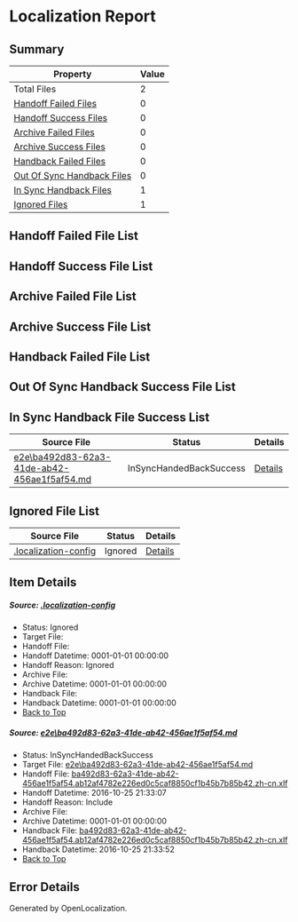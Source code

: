 # <a name='report-top'></a> Localization Report

## Summary
 Property | Value 
 -------- | ----- 
 Total Files | 2
[ Handoff Failed Files ](#handoff-failed-list)| 0
[ Handoff Success Files ](#handoff-success-list)| 0
[ Archive Failed Files ](#archive-failed-list)| 0
[ Archive Success Files ](#archive-success-list)| 0
[ Handback Failed Files ](#handback-failed-list)| 0
[ Out Of Sync Handback Files ](#outofsync-handback-success-list)| 0
[ In Sync Handback Files ](#insync-handback-success-list)| 1
[ Ignored Files ](#ignored-list)| 1

## <a name='handoff-failed-list'></a> Handoff Failed File List

## <a name='handoff-success-list'></a> Handoff Success File List

## <a name='archive-failed-list'></a> Archive Failed File List

## <a name='archive-success-list'></a> Archive Success File List

## <a name='handback-failed-list'></a> Handback Failed File List

## <a name='outofsync-handback-success-list'></a> Out Of Sync Handback Success File List

## <a name='insync-handback-success-list'></a> In Sync Handback File Success List
 Source File | Status | Details 
 ----------- | ------ | ------- 
 [e2e\ba492d83-62a3-41de-ab42-456ae1f5af54.md](https://github.com/OpenLocalizationTestOrg/ol-test0/blob/e0c6dd223e75151cdc68d0f3f751f4f4709a993c/e2e/ba492d83-62a3-41de-ab42-456ae1f5af54.md) | InSyncHandedBackSuccess | [Details](#8182dffff16976365413849d6a5a072f7f62e79a1)

## <a name='ignored-list'></a> Ignored File List
 Source File | Status | Details 
 ----------- | ------ | ------- 
 [.localization-config](https://github.com/OpenLocalizationTestOrg/ol-test0/blob/e0c6dd223e75151cdc68d0f3f751f4f4709a993c/.localization-config) | Ignored | [Details](#c268a05ecaa7ec85942ed632c29928ee5bd6da8d0)

## Item Details
##### <a name='c268a05ecaa7ec85942ed632c29928ee5bd6da8d0'></a> Source: [.localization-config](https://github.com/OpenLocalizationTestOrg/ol-test0/blob/e0c6dd223e75151cdc68d0f3f751f4f4709a993c/.localization-config)
* Status: Ignored
* Target File: 
* Handoff File: 
* Handoff Datetime: 0001-01-01 00:00:00
* Handoff Reason: Ignored
* Archive File: 
* Archive Datetime: 0001-01-01 00:00:00
* Handback File: 
* Handback Datetime: 0001-01-01 00:00:00
* [Back to Top](#report-top)

##### <a name='8182dffff16976365413849d6a5a072f7f62e79a1'></a> Source: [e2e\ba492d83-62a3-41de-ab42-456ae1f5af54.md](https://github.com/OpenLocalizationTestOrg/ol-test0/blob/e0c6dd223e75151cdc68d0f3f751f4f4709a993c/e2e/ba492d83-62a3-41de-ab42-456ae1f5af54.md)
* Status: InSyncHandedBackSuccess
* Target File: [e2e\ba492d83-62a3-41de-ab42-456ae1f5af54.md](https://github.com/OpenLocalizationTestOrg/ol-test0-zhcn/blob/0bce6ca35c78e00b9430b0458e0d38664eaf5bec/e2e/ba492d83-62a3-41de-ab42-456ae1f5af54.md)
* Handoff File: [ba492d83-62a3-41de-ab42-456ae1f5af54.ab12af4782e226ed0c5caf8850cf1b45b7b85b42.zh-cn.xlf](https://github.com/OpenLocalizationTestOrg/ol-test0-handoff/blob/3b940e2682207d478015923f1144e654600baea1/ol-handoff/OpenLocalizationTestOrg/ol-test0-zhcn/shujia/ht/ba492d83-62a3-41de-ab42-456ae1f5af54.ab12af4782e226ed0c5caf8850cf1b45b7b85b42.zh-cn.xlf)
* Handoff Datetime: 2016-10-25 21:33:07
* Handoff Reason: Include
* Archive File: 
* Archive Datetime: 0001-01-01 00:00:00
* Handback File: [ba492d83-62a3-41de-ab42-456ae1f5af54.ab12af4782e226ed0c5caf8850cf1b45b7b85b42.zh-cn.xlf](https://github.com/OpenLocalizationTestOrg/ol-test0-handback/blob/29d94f8b9f8040d33e166f069c50ef4569198320/ol-handback/OpenLocalizationTestOrg/ol-test0-zhcn/shujia/ht/ba492d83-62a3-41de-ab42-456ae1f5af54.ab12af4782e226ed0c5caf8850cf1b45b7b85b42.zh-cn.xlf)
* Handback Datetime: 2016-10-25 21:33:52
* [Back to Top](#report-top)


## Error Details

Generated by OpenLocalization.
